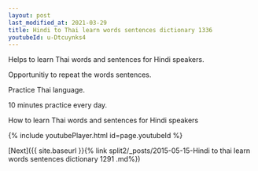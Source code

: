 ```yaml
---
layout: post
last_modified_at: 2021-03-29
title: Hindi to Thai learn words sentences dictionary 1336 
youtubeId: u-Dtcuynks4
---
```

 
 
Helps to learn Thai words and sentences for Hindi speakers.

Opportunitiy to repeat the words sentences. 

Practice Thai language. 
 
10 minutes practice every day. 
 
How to learn Thai words and sentences for Hindi speakers 
 
{% include youtubePlayer.html id=page.youtubeId %}
 
 
[Next]({{ site.baseurl }}{% link  split2/_posts/2015-05-15-Hindi to thai learn words sentences dictionary 1291 .md%})
 
